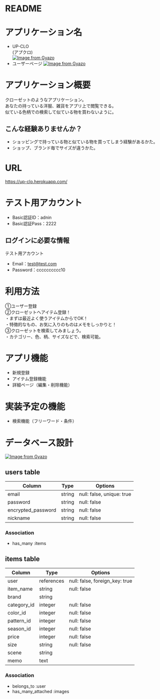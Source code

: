 # README
# アプリケーション名
* UP-CLO <br>
(アプクロ)<br>
[![Image from Gyazo](https://i.gyazo.com/998aa583c74c9c1a50f5d34fec3763e4.png)](https://gyazo.com/998aa583c74c9c1a50f5d34fec3763e4)
* ユーザーページ
[![Image from Gyazo](https://i.gyazo.com/541a171afe2f5d3dc97c6995886d3fa3.jpg)](https://gyazo.com/541a171afe2f5d3dc97c6995886d3fa3)
# アプリケーション概要
クローゼットのようなアプリケーション。<br>
あなたの持っている洋服、雑貨をアプリ上で閲覧できる。<br>
似ている色柄での検索して似ている物を買わないように。<br>
## こんな経験ありませんか？
* ショッピングで持っている物と似ている物を買ってしまう経験があるかた。
* ショップ、ブランド毎でサイズが違うかた。
# URL
https://up-clo.herokuapp.com/
# テスト用アカウント
* Basic認証ID：adnin<br>
* Basic認証Pass：2222<br>

## ログインに必要な情報
テスト用アカウント
* Email：test@test.com
* Password：cccccccccc10

# 利用方法
①ユーザー登録<br>
②クローゼットへアイテム登録！<br>
・まずは最近よく使うアイテムからでOK！<br>
・特徴的なもの、お気に入りのものはメモをしっかりと！<br>
③クローゼットを検索してみましょう。<br>
・カテゴリー、色、柄、サイズなどで、検索可能。<br>

# アプリ機能
* 新規登録
* アイテム登録機能
* 詳細ページ（編集・削除機能）

# 実装予定の機能
* 検索機能（フリーワード・条件）


# データベース設計　
[![Image from Gyazo](https://i.gyazo.com/5cd319517baa996f10cc36492d8d8310.png)](https://gyazo.com/5cd319517baa996f10cc36492d8d8310)


## users table

| Column             | Type                | Options                   |
|--------------------|---------------------|---------------------------|
| email              | string              | null: false, unique: true |
| password           | string              | null: false               |
| encrypted_password | string              | null: false               |
| nickname           | string              | null: false               |

### Association

* has_many :items

## items table

| Column                | Type       | Options                        |
|-----------------------|------------|--------------------------------|
| user                  | references | null: false, foreign_key: true |
| item_name             | string     | null: false                    |
| brand                 | string     |                                |
| category_id           | integer    | null: false                    |
| color_id              | integer    | null: false                    |
| pattern_id            | integer    | null: false                    |
| season_id             | integer    | null: false                    |
| price                 | integer    | null: false                    |
| size                  | string     | null: false                    |
| scene                 | string     |                                |
| memo                  | text       |                                |

### Association

- belongs_to :user
- has_many_attached :images